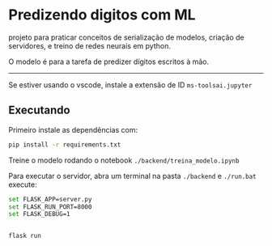 # Predizendo digitos com ML

projeto para praticar conceitos de serialização de modelos, criação de servidores, e treino de redes neurais em python.

O modelo é para a tarefa de predizer dígitos escritos à mão.

-----

Se estiver usando o vscode, instale a extensão de ID `ms-toolsai.jupyter`

## Executando

Primeiro instale as dependências com:

```bash
pip install -r requirements.txt
```

Treine o modelo rodando o notebook `./backend/treina_modelo.ipynb`

Para executar o servidor, abra um terminal na pasta `./backend` e `./run.bat` execute:

```bash
set FLASK_APP=server.py
set FLASK_RUN_PORT=8000
set FLASK_DEBUG=1


flask run
```

